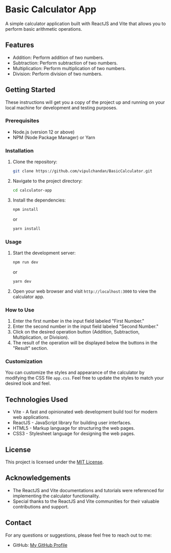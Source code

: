 # Basic Calculator App

A simple calculator application built with ReactJS and Vite that allows you to perform basic arithmetic operations.

## Features

- Addition: Perform addition of two numbers.
- Subtraction: Perform subtraction of two numbers.
- Multiplication: Perform multiplication of two numbers.
- Division: Perform division of two numbers.

## Getting Started

These instructions will get you a copy of the project up and running on your local machine for development and testing purposes.

### Prerequisites

- Node.js (version 12 or above)
- NPM (Node Package Manager) or Yarn

### Installation

1. Clone the repository:

   ```bash
   git clone https://github.com/vipulchandan/BasicCalculator.git
   ```

2. Navigate to the project directory:

   ```bash
   cd calculator-app
   ```

3. Install the dependencies:

   ```bash
   npm install
   ```

   or

   ```bash
   yarn install
   ```

### Usage

1. Start the development server:

   ```bash
   npm run dev
   ```

   or

   ```bash
   yarn dev
   ```

2. Open your web browser and visit `http://localhost:3000` to view the calculator app.

### How to Use

1. Enter the first number in the input field labeled "First Number."
2. Enter the second number in the input field labeled "Second Number."
3. Click on the desired operation button (Addition, Subtraction, Multiplication, or Division).
4. The result of the operation will be displayed below the buttons in the "Result" section.

### Customization

You can customize the styles and appearance of the calculator by modifying the CSS file `app.css`. Feel free to update the styles to match your desired look and feel.

## Technologies Used

- Vite - A fast and opinionated web development build tool for modern web applications.
- ReactJS - JavaScript library for building user interfaces.
- HTML5 - Markup language for structuring the web pages.
- CSS3 - Stylesheet language for designing the web pages.

## License

This project is licensed under the [MIT License](LICENSE.md).

## Acknowledgements

- The ReactJS and Vite documentations and tutorials were referenced for implementing the calculator functionality.
- Special thanks to the ReactJS and Vite communities for their valuable contributions and support.

## Contact

For any questions or suggestions, please feel free to reach out to me:

- GitHub: [My GitHub Profile](https://github.com/vipulchandan)